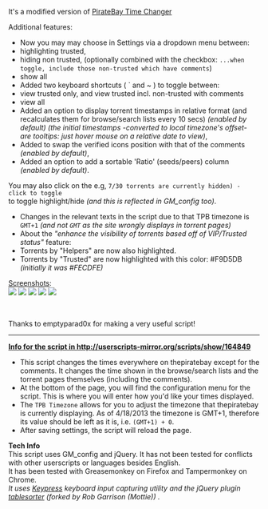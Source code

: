 It's a modified version of [PirateBay Time Changer](http://userscripts-mirror.org/scripts/show/164849)

Additional features:
- Now you may may choose in Settings via a dropdown menu between:  
 - highlighting trusted,  
 - hiding non trusted, (optionally combined with the checkbox: `...when toggle, include those non-trusted which have comments`)
 - show all
- Added two keyboard shortcuts ( \` and \~ ) to toggle between:  
 - view trusted only, and view trusted incl. non-trusted with comments
 - view all
- Added an option to display torrent timestamps in relative format (and recalculates them for browse/search lists every 10 secs) _(enabled by default)_ 
_(the initial timestamps -converted to local timezone's offset- are tooltips: just hover mouse on a relative date to view)_,  
- Added to swap the verified icons position with that of the comments _(enabled by default)_,  
- Added an option to add a sortable 'Ratio' (seeds/peers) column _(enabled by default)_.  

You may also click on the e.g, `7/30 torrents are currently hidden) - click to toggle`  
to toggle highlight/hide *(and this is reflected in GM_config too)*.  
- Changes in the relevant texts in the script due to that TPB timezone is `GMT+1` *(and not `GMT` as the site wrongly displays in torrent pages)*  
- About the *"enhance the visibility of torrents based off of VIP/Trusted status"* feature:  
 - Torrents by "Helpers" are now also highlighted.  
 - Torrents by "Trusted" are now highlighted with this color: #F9D5DB *(initially it was #FECDFE)*  


<u>Screenshots</u>:  
[![](https://i.imgur.com/Q9GincAs.jpg)](https://i.imgur.com/Q9GincA.jpg) [![](https://i.imgur.com/ls5scKys.jpg)](https://i.imgur.com/ls5scKy.jpg) [![](https://s3.amazonaws.com/uso_ss/21237/thumb.jpg?1366305203)](http://s3.amazonaws.com/uso_ss/21237/large.jpg?1366305203) [![](https://i.imgur.com/lAJiCJcs.jpg)](https://i.imgur.com/lAJiCJc.jpg) [![](https://i.imgur.com/wyyJiujs.jpg)](https://i.imgur.com/wyyJiuj.jpg)

<br/>





Thanks to emptyparad0x for making a very useful script!


---




<u><b>Info for the script in http://userscripts-mirror.org/scripts/show/164849</b></u>

- This script changes the times everywhere on thepiratebay except for the comments. It changes the time shown in the browse/search lists and the torrent pages themselves (including the comments).
- At the bottom of the page, you will find the configuration menu for the script. This is where you will enter how you'd like your times displayed.
- The `TPB Timezone` allows for you to adjust the timezone that thepiratebay is currently displaying. As of 4/18/2013 the timezone is GMT+1, therefore its value should be left as it is, i.e. `(GMT+1) + 0`.
- After saving settings, the script will reload the page.

**Tech Info**  
This script uses GM_config and jQuery. It has not been tested for conflicts with other userscripts or languages besides English.  
It has been tested with Greasemonkey on Firefox and Tampermonkey on Chrome.
<br>
*It uses [Keypress](https://github.com/dmauro/Keypress/) keyboard input capturing utility and the jQuery plugin [tablesorter](http://mottie.github.io/tablesorter/docs/index.html) (forked by Rob Garrison (Mottie)) .*